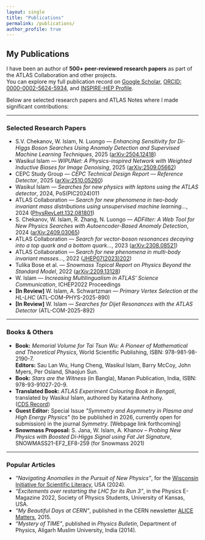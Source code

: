 ```yaml
---
layout: single
title: "Publications"
permalink: /publications/
author_profile: true
---
```


## My Publications

I have been an author of **500+ peer-reviewed research papers** as part of the ATLAS Collaboration and other projects.  
You can explore my full publication record on [Google Scholar]({{site.author.googlescholar}}), [ORCID: 0000-0002-5624-5934](https://orcid.org/0000-0002-5624-5934), and [INSPIRE-HEP Profile](http://inspirehep.net/author/profile/W.Islam.1).

Below are selected research papers and ATLAS Notes where I made significant contributions:

---

### Selected Research Papers

- S.V. Chekanov, W. Islam, N. Luongo — *Enhancing Sensitivity for Di-Higgs Boson Searches Using Anomaly Detection and Supervised Machine Learning Techniques*, 2025 ([arXiv:2504.12418](https://arxiv.org/abs/2504.12418))
- Wasikul Islam — *WIPUNet: A Physics-inspired Network with Weighted Inductive Biases for Image Denoising*, 2025 ([arXiv:2509.05662](https://arxiv.org/abs/2509.05662))
- CEPC Study Group — *CEPC Technical Design Report — Reference Detector*, 2025 ([arXiv:2510.05260](https://arxiv.org/abs/2510.05260))
- Wasikul Islam — *Searches for new physics with leptons using the ATLAS detector*, 2024, PoS(PIC2024)011
- ATLAS Collaboration — *Search for new phenomena in two-body invariant mass distributions using unsupervised machine learning...*, 2024 ([PhysRevLett.132.081801](https://arxiv.org/abs/2307.01612))
- S. Chekanov, W. Islam, R. Zhang, N. Luongo — *ADFilter: A Web Tool for New Physics Searches with Autoencoder-Based Anomaly Detection*, 2024 ([arXiv:2409.03065](https://arxiv.org/abs/2409.03065))
- ATLAS Collaboration — *Search for vector-boson resonances decaying into a top quark and a bottom quark...*, 2023 ([arXiv:2308.08521](https://arxiv.org/abs/2308.08521))
- ATLAS Collaboration — *Search for new phenomena in multi-body invariant masses...*, 2022 ([JHEP07(2023)202](https://arxiv.org/abs/2211.08945))
- Tulika Bose et al. — *Snowmass Topical Report on Physics Beyond the Standard Model*, 2022 ([arXiv:2209.13128](https://arxiv.org/abs/2209.13128))
- W. Islam — *Increasing Multilingualism in ATLAS’ Science Communication*, ICHEP2022 Proceedings
- **[In Review]** W. Islam, A. Schwartzman — *Primary Vertex Selection at the HL-LHC* (ATL-COM-PHYS-2025-890)
- **[In Review]** W. Islam — *Searches for Dijet Resonances with the ATLAS Detector* (ATL-COM-2025-892)

---

### Books & Others

- **Book:** *Memorial Volume for Tai Tsun Wu: A Pioneer of Mathematical and Theoretical Physics*, World Scientific Publishing, ISBN: 978-981-98-2190-7.  
  **Editors:** Sau Lan Wu, Hung Cheng, Wasikul Islam, Barry McCoy, John Myers, Per Osland, Shaojun Sun.
- **Book:** *Stars are the Witness* (in Bangla), Manan Publication, India, ISBN: 978-93-91027-20-9.
- **Translated Book:** *ATLAS Experiment Colouring Book in Bengali*, translated by Wasikul Islam, authored by Katarina Anthony.  
  ([CDS Record](https://cds.cern.ch/record/2751049))
- **Guest Editor:** Special Issue *"Symmetry and Asymmetry in Plasma and High Energy Physics"* (to be published in 2026, currently open for submission) in the journal *Symmetry*. [Webpage link forthcoming]
- **Snowmass Proposal:** S. Jana, W. Islam, A. Khanov – *Probing New Physics with Boosted Di-Higgs Signal using Fat Jet Signature*, SNOWMASS21-EF2_EF8-259 (for Snowmass 2021)

---

### Popular Articles

- *“Navigating Anomalies in the Pursuit of New Physics”*, for the [Wisconsin Initiative for Scientific Literacy](http://scifun.org), USA (2024).
- *“Excitements over restarting the LHC for its Run 3”*, in the Physics E-Magazine 2022, Society of Physics Students, University of Kansas, USA.
- *“My Beautiful Days at CERN”*, published in the CERN newsletter [ALICE Matters](https://alicematters.web.cern.ch), 2015.
- *“Mystery of TIME”*, published in *Physics Bulletin*, Department of Physics, Aligarh Muslim University, India (2014).

